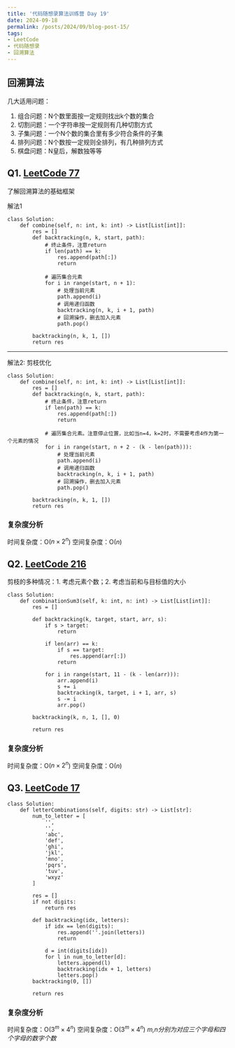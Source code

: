 ```yaml
---
title: '代码随想录算法训练营 Day 19'
date: 2024-09-18
permalink: /posts/2024/09/blog-post-15/
tags:
- LeetCode
- 代码随想录
- 回溯算法
---
```


## 回溯算法

几大适用问题：
1. 组合问题：N个数里面按一定规则找出k个数的集合
2. 切割问题：一个字符串按一定规则有几种切割方式
3. 子集问题：一个N个数的集合里有多少符合条件的子集
4. 排列问题：N个数按一定规则全排列，有几种排列方式
5. 棋盘问题：N皇后，解数独等等

## Q1. [LeetCode 77](https://leetcode.com/problems/combinations/)

了解回溯算法的基础框架

解法1

```
class Solution:
    def combine(self, n: int, k: int) -> List[List[int]]:
        res = []
        def backtracking(n, k, start, path):
            # 终止条件，注意return
            if len(path) == k:
                res.append(path[:])
                return
            
            # 遍历集合元素
            for i in range(start, n + 1):
                # 处理当前元素
                path.append(i)
                # 调用递归函数
                backtracking(n, k, i + 1, path)
                # 回溯操作，删去加入元素
                path.pop()
        
        backtracking(n, k, 1, [])
        return res
```

---

解法2: 剪枝优化

```
class Solution:
    def combine(self, n: int, k: int) -> List[List[int]]:
        res = []
        def backtracking(n, k, start, path):
            # 终止条件，注意return
            if len(path) == k:
                res.append(path[:])
                return
            
            # 遍历集合元素。注意停止位置，比如当n=4，k=2时，不需要考虑4作为第一个元素的情况
            for i in range(start, n + 2 - (k - len(path))):
                # 处理当前元素
                path.append(i)
                # 调用递归函数
                backtracking(n, k, i + 1, path)
                # 回溯操作，删去加入元素
                path.pop()
        
        backtracking(n, k, 1, [])
        return res
```

### 复杂度分析

时间复杂度：O($n \times 2^n$)
空间复杂度：O($n$)

## Q2. [LeetCode 216](https://leetcode.com/problems/combination-sum-iii/)

剪枝的多种情况：1. 考虑元素个数；2. 考虑当前和与目标值的大小

```
class Solution:
    def combinationSum3(self, k: int, n: int) -> List[List[int]]:
        res = []

        def backtracking(k, target, start, arr, s):
            if s > target:
                return

            if len(arr) == k:
                if s == target:
                    res.append(arr[:])
                return
            
            for i in range(start, 11 - (k - len(arr))):
                arr.append(i)
                s += i
                backtracking(k, target, i + 1, arr, s)
                s -= i
                arr.pop()

        backtracking(k, n, 1, [], 0)

        return res
```

### 复杂度分析

时间复杂度：O($n \times 2^n$)
空间复杂度：O($n$)

## Q3. [LeetCode 17](https://leetcode.com/problems/letter-combinations-of-a-phone-number/)

```
class Solution:
    def letterCombinations(self, digits: str) -> List[str]:
        num_to_letter = [
            '',
            '',
            'abc',
            'def',
            'ghi',
            'jkl',
            'mno',
            'pqrs',
            'tuv',
            'wxyz'
        ]

        res = []
        if not digits:
            return res

        def backtracking(idx, letters):
            if idx == len(digits):
                res.append(''.join(letters))
                return
            
            d = int(digits[idx])
            for l in num_to_letter[d]:
                letters.append(l)
                backtracking(idx + 1, letters)
                letters.pop()
        backtracking(0, [])

        return res
```

### 复杂度分析

时间复杂度：O($3^m \times 4^n$)
空间复杂度：O($3^m \times 4^n$)
*m,n分别为对应三个字母和四个字母的数字个数*
